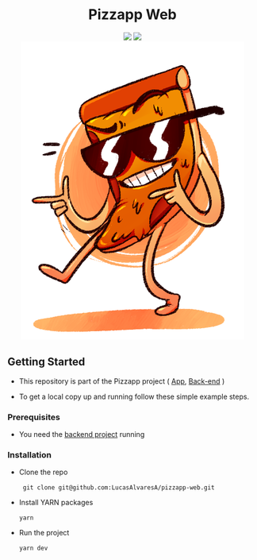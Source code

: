 # <div align="center"> Pizzapp Web </div>

<div align="center">
    <img src="https://img.shields.io/badge/Next-black?style=for-the-badge&logo=next.js&logoColor=white
"/>
    <img src="https://img.shields.io/badge/SASS-hotpink.svg?style=for-the-badge&logo=SASS&logoColor=white"/>
</div>

<div align="center">
    <img src="./public/logo.png"/>
</div>

## Getting Started

- This repository is part of the Pizzapp project ( [App](https://github.com/LucasAlvaresA/pizzapp), [Back-end](https://github.com/LucasAlvaresA/pizzapp-backend) )

- To get a local copy up and running follow these simple example steps.

### Prerequisites

- You need the [backend project](https://github.com/LucasAlvaresA/pizzapp-backend) running 

### Installation

- Clone the repo

       git clone git@github.com:LucasAlvaresA/pizzapp-web.git
       
- Install YARN packages

      yarn

- Run the project

      yarn dev
